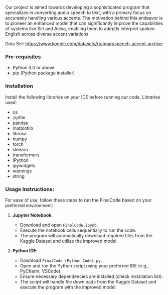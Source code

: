 Our project is aimed towards developing a sophisticated program that specializes in converting audio speech to text, with a primary focus on accurately handling various accents. The motivation behind this endeavor is to pioneer an enhanced model that can significantly improve the capabilities of systems like Siri and Alexa, enabling them to adeptly interpret spoken English across diverse accent variations.

Data Set: https://www.kaggle.com/datasets/rtatman/speech-accent-archive

### Pre-requisites
* Python 3.0 or above
* pip (Python package installer)

### Installation

Install the following libraries on your IDE before running our code.
Libraries used:
* os
* zipfile
* pandas
* matplotlib
* librosa
* numpy
* torch
* sklearn
* transformers
* IPython
* ipywidgets
* warnings
* string

### Usage Instructions:
For ease of use, follow these steps to run the FinalCode based on your preferred environment:

1. **Jupyter Notebook**:
   - Download and open `FinalCode.ipynb`.
   - Execute the notebook cells sequentially to run the code.
   - The program will automatically download required files from the Kaggle Dataset and utilize the improved model.

2. **Python IDE**:
   - Download `FinalCode (Python Code).py`.
   - Open and run the Python script using your preferred IDE (e.g., PyCharm, VSCode).
   - Ensure necessary dependencies are installed (check installation list).
   - The script will handle file downloads from the Kaggle Dataset and execute the program with the improved model.

